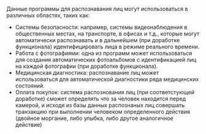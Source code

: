 Данные программы для распознавания лиц могут использоваться в различных областях, таких как:

- Системы безопасности: например, системы видеонаблюдения в общественных местах, на транспорте, в офисах и т.д., которые могут автоматически распознавать и в дальнейшем (при доработке функционала) идентифицировать лица в режиме реального времени.
- Работа с фотографиями: одна из программ может использоваться для создания автоматических фотоальбомов с идентификацией лиц на каждой фотографии (при доработке функционала).
- Медицинская диагностика: распознавание лиц может использоваться для автоматической диагностики ряда медицинских состояний.
- Оплата покупок: система распознования лиц (при соответстующей доработке) сможет определять что за человек находится перед камерой, и исходя из базы данных распознаных лиц совершать транзакцию при выполнении человеком определенного действия (двойное моргание, либо улыбка, либо другое аналогичное действие)
